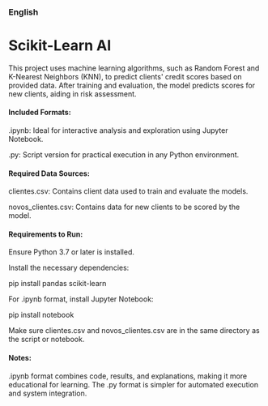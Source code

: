 ### English

# Scikit-Learn AI

This project uses machine learning algorithms, such as Random Forest and K-Nearest Neighbors (KNN), to predict clients' credit scores based on provided data. After training and evaluation, the model predicts scores for new clients, aiding in risk assessment.

#### Included Formats:

.ipynb: Ideal for interactive analysis and exploration using Jupyter Notebook.

.py: Script version for practical execution in any Python environment.

#### Required Data Sources:

clientes.csv: Contains client data used to train and evaluate the models. 

novos_clientes.csv: Contains data for new clients to be scored by the model. 

#### Requirements to Run:

Ensure Python 3.7 or later is installed.

Install the necessary dependencies:

pip install pandas scikit-learn

For .ipynb format, install Jupyter Notebook:

pip install notebook

Make sure clientes.csv and novos_clientes.csv are in the same directory as the script or notebook.

#### Notes:

.ipynb format combines code, results, and explanations, making it more educational for learning. The .py format is simpler for automated execution and system integration.
